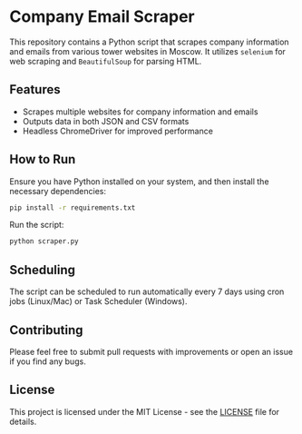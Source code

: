 # Company Email Scraper

This repository contains a Python script that scrapes company information and emails from various tower websites in Moscow. It utilizes `selenium` for web scraping and `BeautifulSoup` for parsing HTML.

## Features

- Scrapes multiple websites for company information and emails
- Outputs data in both JSON and CSV formats
- Headless ChromeDriver for improved performance

## How to Run

Ensure you have Python installed on your system, and then install the necessary dependencies:

```bash
pip install -r requirements.txt
```

Run the script:

```bash
python scraper.py
```

## Scheduling

The script can be scheduled to run automatically every 7 days using cron jobs (Linux/Mac) or Task Scheduler (Windows).

## Contributing

Please feel free to submit pull requests with improvements or open an issue if you find any bugs.

## License

This project is licensed under the MIT License - see the [LICENSE](LICENSE) file for details.
